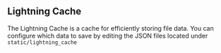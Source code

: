 ## Lightning Cache
The Lightning Cache is a cache for efficiently storing file data. You can configure which data to save by editing the JSON files located under ```static/lightning_cache```
